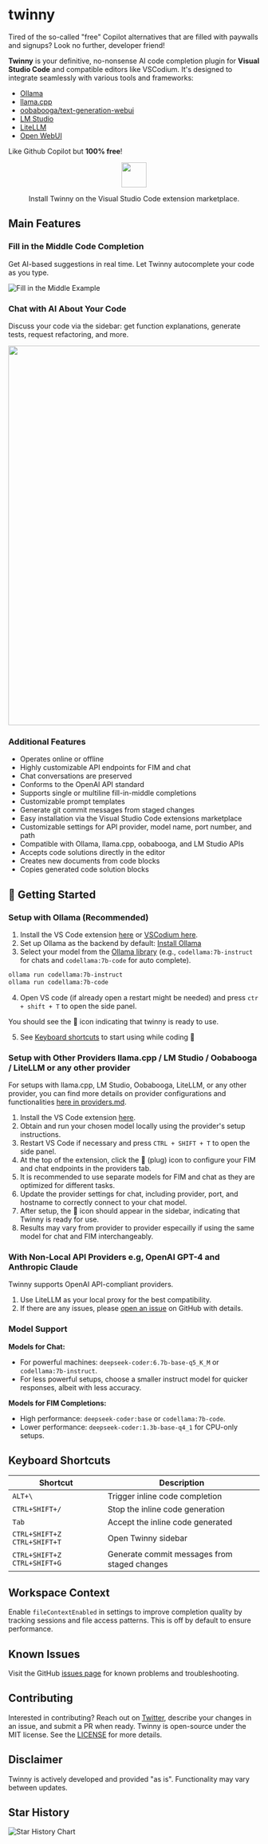 # twinny

Tired of the so-called "free" Copilot alternatives that are filled with paywalls and signups? Look no further, developer friend!

**Twinny** is your definitive, no-nonsense AI code completion plugin for **Visual Studio Code** and compatible editors like VSCodium. It's designed to integrate seamlessly with various tools and frameworks:

- [Ollama](https://github.com/jmorganca/ollama)
- [llama.cpp](https://github.com/ggerganov/llama.cpp)
- [oobabooga/text-generation-webui](https://github.com/oobabooga/text-generation-webui)
- [LM Studio](https://github.com/lmstudio-ai)
- [LiteLLM](https://github.com/BerriAI/litellm)
- [Open WebUI](https://github.com/open-webui/open-webui)

Like Github Copilot but **100% free**!

<div align="center">
    <a href="https://marketplace.visualstudio.com/items?itemName=rjmacarthy.twinny">
      <img src="https://code.visualstudio.com/assets/images/code-stable.png" height="50" />
    </a>
    <p>
      Install Twinny on the Visual Studio Code extension marketplace.
    </p>
</div>

## Main Features

### Fill in the Middle Code Completion

Get AI-based suggestions in real time. Let Twinny autocomplete your code as you type.

![Fill in the Middle Example](https://github.com/rjmacarthy/twinny/assets/5537428/69f567c0-2700-4474-b621-6099255bc87b)

### Chat with AI About Your Code

Discuss your code via the sidebar: get function explanations, generate tests, request refactoring, and more.

<img src="https://github.com/rjmacarthy/twinny/assets/5537428/a5c5bb34-60f6-41f6-8226-c62cf4c17c1d" width="760"/>

### Additional Features

- Operates online or offline
- Highly customizable API endpoints for FIM and chat
- Chat conversations are preserved
- Conforms to the OpenAI API standard
- Supports single or multiline fill-in-middle completions
- Customizable prompt templates
- Generate git commit messages from staged changes
- Easy installation via the Visual Studio Code extensions marketplace
- Customizable settings for API provider, model name, port number, and path
- Compatible with Ollama, llama.cpp, oobabooga, and LM Studio APIs
- Accepts code solutions directly in the editor
- Creates new documents from code blocks
- Copies generated code solution blocks

## 🚀 Getting Started

### Setup with Ollama (Recommended)

1. Install the VS Code extension [here](https://marketplace.visualstudio.com/items?itemName=rjmacarthy.twinny) or [VSCodium here](https://open-vsx.org/extension/rjmacarthy/twinny).
2. Set up Ollama as the backend by default: [Install Ollama](https://ollama.com/)
3. Select your model from the [Ollama library](https://ollama.com/library) (e.g., `codellama:7b-instruct` for chats and `codellama:7b-code` for auto complete).

```sh
ollama run codellama:7b-instruct
ollama run codellama:7b-code
```

4. Open VS code (if already open a restart might be needed) and press `ctr + shift + T` to open the side panel.

You should see the 🤖 icon indicating that twinny is ready to use.

5. See [Keyboard shortcuts](#keyboard-shortcuts) to start using while coding 🎉

### Setup with Other Providers llama.cpp / LM Studio / Oobabooga / LiteLLM or any other provider

For setups with llama.cpp, LM Studio, Oobabooga, LiteLLM, or any other provider, you can find more details on provider configurations and functionalities [here in providers.md](https://github.com/rjmacarthy/twinny/blob/main/docs/providers.md).

1. Install the VS Code extension [here](https://marketplace.visualstudio.com/items?itemName=rjmacarthy.twinny).
2. Obtain and run your chosen model locally using the provider's setup instructions.
3. Restart VS Code if necessary and press `CTRL + SHIFT + T` to open the side panel.
4. At the top of the extension, click the 🔌 (plug) icon to configure your FIM and chat endpoints in the providers tab.
5. It is recommended to use separate models for FIM and chat as they are optimized for different tasks.
6. Update the provider settings for chat, including provider, port, and hostname to correctly connect to your chat model.
7. After setup, the 🤖 icon should appear in the sidebar, indicating that Twinny is ready for use.
8. Results may vary from provider to provider especailly if using the same model for chat and FIM interchangeably.

### With Non-Local API Providers e.g, OpenAI GPT-4 and Anthropic Claude

Twinny supports OpenAI API-compliant providers.

1. Use LiteLLM as your local proxy for the best compatibility.
2. If there are any issues, please [open an issue](https://github.com/rjmacarthy/twinny/issues/new/choose) on GitHub with details.

### Model Support

**Models for Chat:**
- For powerful machines: `deepseek-coder:6.7b-base-q5_K_M` or `codellama:7b-instruct`.
- For less powerful setups, choose a smaller instruct model for quicker responses, albeit with less accuracy.

**Models for FIM Completions:**
- High performance: `deepseek-coder:base` or `codellama:7b-code`.
- Lower performance: `deepseek-coder:1.3b-base-q4_1` for CPU-only setups.

## Keyboard Shortcuts

| Shortcut                    | Description                                      |
| ----------------------------| -------------------------------------------------|
| `ALT+\`                     | Trigger inline code completion                   |
| `CTRL+SHIFT+/`              | Stop the inline code generation                  | 
| `Tab`                       | Accept the inline code generated                 |
| `CTRL+SHIFT+Z CTRL+SHIFT+T` | Open Twinny sidebar                              |
| `CTRL+SHIFT+Z CTRL+SHIFT+G` | Generate commit messages from staged changes   |

## Workspace Context

Enable `fileContextEnabled` in settings to improve completion quality by tracking sessions and file access patterns. This is off by default to ensure performance.

## Known Issues

Visit the GitHub [issues page](https://github.com/rjmacarthy/twinny/issues) for known problems and troubleshooting.

## Contributing

Interested in contributing? Reach out on [Twitter](https://x.com/rjmacarthy), describe your changes in an issue, and submit a PR when ready. Twinny is open-source under the MIT license. See the [LICENSE](https://github.com/rjmacarthy/twinny/blob/master/LICENSE) for more details.

## Disclaimer

Twinny is actively developed and provided "as is". Functionality may vary between updates.

## Star History

<picture>
 <source media="(prefers-color-scheme: dark)" srcset="https://api.star-history.com/svg?repos=rjmacarthy/twinny&type=Date&theme=dark" />
 <source media="(prefers-color-scheme: light)" srcset="https://api.star-history.com/svg?repos=rjmacarthy/twinny&type=Date" />
 <img alt="Star History Chart" src="https://api.star-history.com/svg?repos=rjmacarthy/twinny&type=Date" />
</picture>
